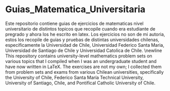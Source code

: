 # Guias_Matematica_Universitaria
Este repositorio contiene guias de ejercicios de matematicas nivel universitario de distintos topicos que recopile cuando era estudiante de pregrado y ahora los he escrito en latex. Los ejercicios no son de mi autoria, estos los recopile  de guias y pruebas de distintas universidades chilenas, especificamente la Universidad de Chile, Universidad Federico Santa Maria, Universidad de Santiago de Chile y Universidad Catolica de Chile.
\newline
This repository contains university-level mathematics problem sets on various topics that I compiled when I was an undergraduate student and have now written in LaTeX. The exercises are not my own; I collected them from problem sets and exams from various Chilean universities, specifically the University of Chile, Federico Santa María Technical University, University of Santiago, Chile, and Pontifical Catholic University of Chile.
